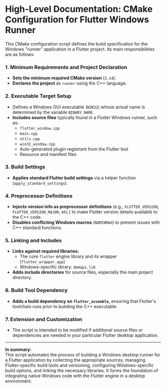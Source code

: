 # High-Level Documentation: CMake Configuration for Flutter Windows Runner

This CMake configuration script defines the build specification for the Windows "runner" application in a Flutter project. Its main responsibilities are as follows:

### 1. Minimum Requirements and Project Declaration
- **Sets the minimum required CMake version** (`3.14`).
- **Declares the project** as `runner` using the C++ language.

### 2. Executable Target Setup
- Defines a Windows GUI executable (`WIN32`) whose actual name is determined by the variable `BINARY_NAME`.
- **Includes source files** typically found in a Flutter Windows runner, such as:
  - `flutter_window.cpp`
  - `main.cpp`
  - `utils.cpp`
  - `win32_window.cpp`
  - Auto-generated plugin registrant from the Flutter tool
  - Resource and manifest files

### 3. Build Settings
- **Applies standard Flutter build settings** via a helper function (`apply_standard_settings`).

### 4. Preprocessor Definitions
- **Injects version info as preprocessor definitions** (e.g., `FLUTTER_VERSION`, `FLUTTER_VERSION_MAJOR`, etc.) to make Flutter version details available to the C++ code.
- **Disables conflicting Windows macros** (`NOMINMAX`) to prevent issues with C++ standard functions.

### 5. Linking and Includes
- **Links against required libraries:**
  - The core `flutter` engine library and its wrapper (`flutter_wrapper_app`)
  - Windows-specific library: `dwmapi.lib`
- **Adds include directories** for source files, especially the main project directory.

### 6. Build Tool Dependency
- **Adds a build dependency on `flutter_assemble`**, ensuring that Flutter's toolchain runs prior to building the C++ executable.

### 7. Extension and Customization
- The script is intended to be modified if additional source files or dependencies are needed in your particular Flutter desktop application.

---

**In summary:**  
This script automates the process of building a Windows desktop runner for a Flutter application by collecting the appropriate sources, managing Flutter-specific build tools and versioning, configuring Windows-specific build options, and linking the necessary libraries. It forms the foundation of integrating native Windows code with the Flutter engine in a desktop environment.